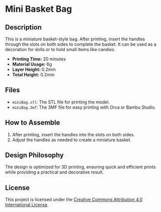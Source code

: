 # Mini Basket Bag

## Description
This is a miniature basket-style bag. After printing, insert the handles through the slots on both sides to complete the basket. It can be used as a decoration for dolls or to hold small items like candies.

- **Printing Time:** 20 minutes
- **Material Usage:** 6g
- **Layer Height:** 0.2mm
- **Total Height:** 0.2mm

## Files
- `miniBag.stl`: The STL file for printing the model.
- `miniBag.3mf`: The 3MF file for easy printing with Orca or Bambu Studio.

## How to Assemble
1. After printing, insert the handles into the slots on both sides.
2. Adjust the handles as needed to create a miniature basket.

## Design Philosophy
The design is optimized for 3D printing, ensuring quick and efficient prints while providing a practical and decorative result.

## License
This project is licensed under the [Creative Commons Attribution 4.0 International License](https://creativecommons.org/licenses/by/4.0/).
